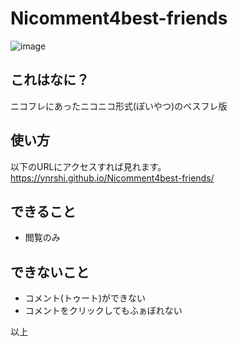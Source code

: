 # Nicomment4best-friends
![image](https://user-images.githubusercontent.com/44921082/92740541-c736a280-f3b8-11ea-9f63-a98acf45deec.png)

## これはなに？
ニコフレにあったニコニコ形式(ぽいやつ)のベスフレ版

## 使い方
以下のURLにアクセスすれば見れます。  
https://ynrshi.github.io/Nicomment4best-friends/

## できること
* 閲覧のみ

## できないこと
* コメント(トゥート)ができない
* コメントをクリックしてもふぁぼれない

以上
